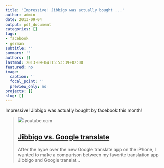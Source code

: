 ```yaml
---
title: 'Impressive! Jibbigo was actually bought ...'
author: admin
date: 2013-09-04
output: pdf_document
categories: []
tags:
- facebook
- german
subtitle: ''
summary: ''
authors: []
lastmod: 2013-09-04T15:53:39+02:00
featured: no
image:
  caption: ''
  focal_point: ''
  preview_only: no
projects: []
slug: []
---
```

Impressive! Jibbigo was actually bought by facebook this month!
> [![](https://i.ytimg.com/vi/ZfBZDZGooBE/maxresdefault.jpg)](http://www.youtube.com/watch?v=ZfBZDZGooBE)
> youtube.com
> ## [Jibbigo vs. Google translate](http://www.youtube.com/watch?v=ZfBZDZGooBE)
>
>After the hype over the new Google translate app on the iPhone, I wanted to make a comparison between my favorite translation app Jibbigo and Google translat...

